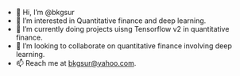 - 👋 Hi, I’m @bkgsur
- 👀 I’m interested in Quantitative finance and deep learning.
- 🌱 I’m currently doing projects uisng Tensorflow v2  in quantitative finance.
- 💞️ I’m looking to collaborate on quantitative finance involving deep learning.
- 📫 Reach me at bkgsur@yahoo.com.

<!---
bkgsur/bkgsur is a ✨ special ✨ repository because its `README.md` (this file) appears on your GitHub profile.
You can click the Preview link to take a look at your changes.
--->
